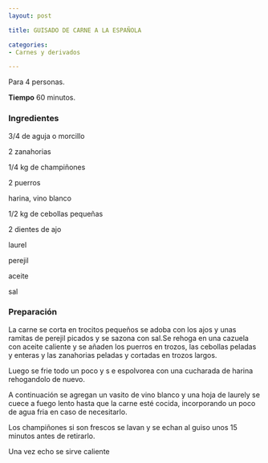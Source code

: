 ```yaml
---
layout: post

title: GUISADO DE CARNE A LA ESPAÑOLA

categories:
- Carnes y derivados

---
```

Para 4 personas.

<b>Tiempo</b> 60 minutos.

<h3>Ingredientes</h3>

3/4 de aguja o morcillo

2 zanahorias

1/4 kg de champiñones

2 puerros

harina, vino blanco

1/2 kg de cebollas pequeñas

2 dientes de ajo

laurel

perejil

aceite

sal

<h3>Preparación</h3>

La carne se corta en trocitos pequeños se adoba con los ajos y unas ramitas de perejil picados y se sazona con sal.Se rehoga en una cazuela con aceite caliente y se añaden los puerros en trozos, las cebollas peladas y enteras y las zanahorias peladas y cortadas en trozos largos.

Luego se frie todo un poco y s e espolvorea con una cucharada de harina rehogandolo de nuevo.

A continuación se agregan un vasito de vino blanco y una hoja de laurely se cuece a fuego lento hasta que la carne esté cocida, incorporando un poco de agua fria en caso de necesitarlo.

Los champiñones si son frescos se lavan y se echan al guiso unos 15 minutos antes de retirarlo.

Una vez echo se sirve caliente